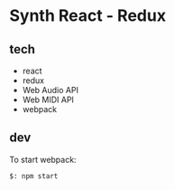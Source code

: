 # Synth React - Redux
## tech
* react
* redux
* Web Audio API
* Web MIDI API
* webpack

## dev
To start webpack:

`$: npm start`

